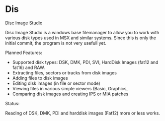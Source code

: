 # Dis
Disc Image Studio

Disc Image Studio is a windows base filemanager to allow you to work with various disk types used in MSX and similar systems.
Since this is only the initial commit, the program is not very usefull yet.

Planned Features:

  - Supported disk types: DSK, DMK, PDI, SVI, HardDisk Images (fat12 and fat16) and RAW.
  - Extracting files, sectors or tracks from disk images
  - Adding files to disk images
  - Editing disk images (in file or sector mode)
  - Viewing files in various simple viewers (Basic, Graphics, 
  - Comparing disk images and creating IPS or MIA patches

Status:

Reading of DSK, DMK, PDI and harddisk images (Fat12) more or less works.

